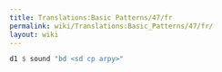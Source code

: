 ```yaml
---
title: Translations:Basic Patterns/47/fr
permalink: wiki/Translations:Basic_Patterns/47/fr/
layout: wiki
---
```


``` Haskell
d1 $ sound "bd <sd cp arpy>"
```
